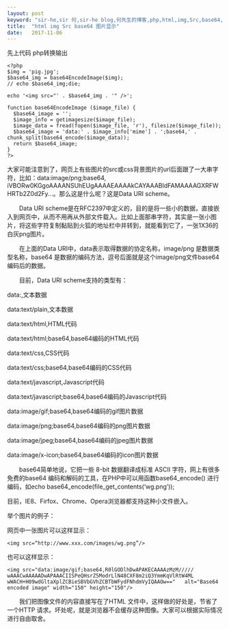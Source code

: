 ```yaml
---
layout: post
keyword: "sir-he,sir 何,sir-he blog,何先生的博客,php,html,img,Src,base64,图片显示"
title:  "html img Src base64 图片显示"
date:   2017-11-06
---
```


先上代码 php转换输出

    <?php
    $img = 'pig.jpg';
    $base64_img = base64EncodeImage($img);
    // echo $base64_img;die;
      
    echo '<img src="' . $base64_img . '" />';
      
    function base64EncodeImage ($image_file) {
      $base64_image = '';
      $image_info = getimagesize($image_file);
      $image_data = fread(fopen($image_file, 'r'), filesize($image_file));
      $base64_image = 'data:' . $image_info['mime'] . ';base64,' . chunk_split(base64_encode($image_data));
      return $base64_image;
    }
    ?>

<!--more-->

大家可能注意到了，网页上有些图片的src或css背景图片的url后面跟了一大串字符，比如：data:image/png;base64,　iVBORw0KGgoAAAANSUhEUgAAAAEAAAAkCAYAAABIdFAMAAAAGXRFWHRTb2Z0d2Fy...。那么这是什么呢？这是Data URI scheme。

　　Data URI scheme是在RFC2397中定义的，目的是将一些小的数据，直接嵌入到网页中，从而不用再从外部文件载入。比如上面那串字符，其实是一张小图片，将这些字符复制黏贴到火狐的地址栏中并转到，就能看到它了，一张1X36的白灰png图片。

　　在上面的Data URI中，data表示取得数据的协定名称，image/png 是数据类型名称，base64 是数据的编码方法，逗号后面就是这个image/png文件base64编码后的数据。

　　目前，Data URI scheme支持的类型有：

data:,文本数据

data:text/plain,文本数据

data:text/html,HTML代码

data:text/html;base64,base64编码的HTML代码

data:text/css,CSS代码

data:text/css;base64,base64编码的CSS代码

data:text/javascript,Javascript代码

data:text/javascript;base64,base64编码的Javascript代码

data:image/gif;base64,base64编码的gif图片数据

data:image/png;base64,base64编码的png图片数据

data:image/jpeg;base64,base64编码的jpeg图片数据

data:image/x-icon;base64,base64编码的icon图片数据

　　base64简单地说，它把一些 8-bit 数据翻译成标准 ASCII 字符，网上有很多免费的base64 编码和解码的工具，在PHP中可以用函数base64_encode() 进行编码，如echo base64_encode(file_get_contents(‘wg.png’));

目前，IE8、Firfox、Chrome、Opera浏览器都支持这种小文件嵌入。

举个图片的例子：

网页中一张图片可以这样显示：

``<img src=“http://www.xxx.com/images/wg.png”/>``

也可以这样显示：

``<img src="data:image/gif;base64,R0lGODlhDwAPAKECAAAAzMzM/////  
wAAACwAAAAADwAPAAACIISPeQHsrZ5ModrLlN48CXF8m2iQ3YmmKqVlRtW4ML  
wWACH+H09wdGltaXplZCBieSBVbGVhZCBTbWFydFNhdmVyIQAAOw=="  
alt="Base64 encoded image" width="150" height="150"/>``

　　我们把图像文件的内容直接写在了HTML 文件中，这样做的好处是，节省了一个HTTP 请求。坏处呢，就是浏览器不会缓存这种图像。大家可以根据实际情况进行自由取舍。